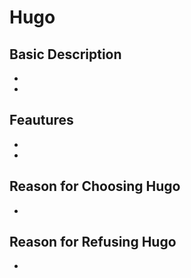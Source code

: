 # Hugo

## Basic Description
- 
- 

## Feautures
- 
-

## Reason for Choosing Hugo
- 

## Reason for Refusing Hugo
- 